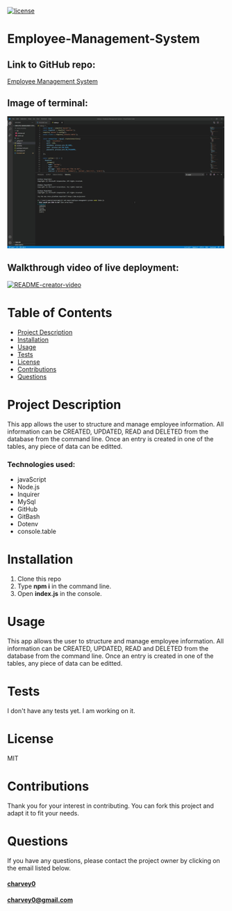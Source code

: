 [![license](https://img.shields.io/badge/License-MIT-blue)](https://img.shields.io/badge/License-MIT-blue)  

# **Employee-Management-System**

## Link to GitHub repo:
[Employee Management System](https://github.com/charvey0/Employee-Management-System)


## Image of terminal:
[<img src="EMS.png" width="500"/>](EMS.png)


## Walkthrough video of live deployment:
[![README-creator-video](https://img.youtube.com/vi/Z-Aqg5YTCUM/0.jpg)](https://www.youtube.com/watch?v=Z-Aqg5YTCUM)

# Table of Contents
* [Project Description](#project-description)
* [Installation](#installation)
* [Usage](#usage)
* [Tests](#tests)
* [License](#license)
* [Contributions](#contributions)
* [Questions](#questions)
# Project Description

This app allows the user to structure and manage employee information.  All information can be CREATED, UPDATED, READ and DELETED from the database from the command line.  Once an entry is created in one of the tables, any piece of data can be editted.

### Technologies used:
- javaScript
- Node.js
- Inquirer
- MySql
- GitHub
- GitBash
- Dotenv
- console.table
    
# Installation
 
 1. Clone this repo  
 2. Type **npm i** in the command line.
 3. Open **index.js** in the console.   
 

# Usage

This app allows the user to structure and manage employee information.  All information can be CREATED, UPDATED, READ and DELETED from the database from the command line.  Once an entry is created in one of the tables, any piece of data can be editted.

# Tests

I don't have any tests yet.  I am working on it.

# License

MIT

# Contributions

Thank you for your interest in contributing.  You can fork this project and adapt it to fit your needs.

# Questions

If you have any questions, please contact the project owner by clicking on the email listed below.  
     
#### [charvey0](https://github.com/charvey0)
#### [charvey0@gmail.com](mailto:charvey0@gmail.com)
